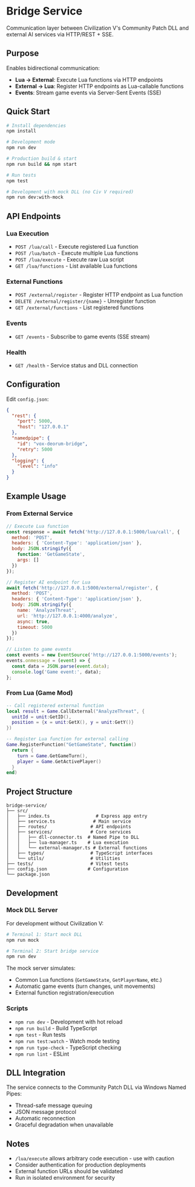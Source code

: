 # Bridge Service

Communication layer between Civilization V's Community Patch DLL and external AI services via HTTP/REST + SSE.

## Purpose

Enables bidirectional communication:
- **Lua → External**: Execute Lua functions via HTTP endpoints
- **External → Lua**: Register HTTP endpoints as Lua-callable functions
- **Events**: Stream game events via Server-Sent Events (SSE)

## Quick Start

```bash
# Install dependencies
npm install

# Development mode
npm run dev

# Production build & start
npm run build && npm start

# Run tests
npm test

# Development with mock DLL (no Civ V required)
npm run dev:with-mock
```

## API Endpoints

### Lua Execution
- `POST /lua/call` - Execute registered Lua function
- `POST /lua/batch` - Execute multiple Lua functions
- `POST /lua/execute` - Execute raw Lua script
- `GET /lua/functions` - List available Lua functions

### External Functions
- `POST /external/register` - Register HTTP endpoint as Lua function
- `DELETE /external/register/{name}` - Unregister function
- `GET /external/functions` - List registered functions

### Events
- `GET /events` - Subscribe to game events (SSE stream)

### Health
- `GET /health` - Service status and DLL connection

## Configuration

Edit `config.json`:
```json
{
  "rest": {
    "port": 5000,
    "host": "127.0.0.1"
  },
  "namedpipe": {
    "id": "vox-deorum-bridge",
    "retry": 5000
  },
  "logging": {
    "level": "info"
  }
}
```

## Example Usage

### From External Service
```javascript
// Execute Lua function
const response = await fetch('http://127.0.0.1:5000/lua/call', {
  method: 'POST',
  headers: { 'Content-Type': 'application/json' },
  body: JSON.stringify({
    function: 'GetGameState',
    args: []
  })
});

// Register AI endpoint for Lua
await fetch('http://127.0.0.1:5000/external/register', {
  method: 'POST',
  headers: { 'Content-Type': 'application/json' },
  body: JSON.stringify({
    name: 'AnalyzeThreat',
    url: 'http://127.0.0.1:4000/analyze',
    async: true,
    timeout: 5000
  })
});

// Listen to game events
const events = new EventSource('http://127.0.0.1:5000/events');
events.onmessage = (event) => {
  const data = JSON.parse(event.data);
  console.log('Game event:', data);
};
```

### From Lua (Game Mod)
```lua
-- Call registered external function
local result = Game.CallExternal("AnalyzeThreat", {
  unitId = unit:GetID(),
  position = {x = unit:GetX(), y = unit:GetY()}
})

-- Register Lua function for external calling
Game.RegisterFunction("GetGameState", function()
  return {
    turn = Game.GetGameTurn(),
    player = Game.GetActivePlayer()
  }
end)
```

## Project Structure

```
bridge-service/
├── src/
│   ├── index.ts                 # Express app entry
│   ├── service.ts              # Main service
│   ├── routes/                # API endpoints
│   ├── services/              # Core services
│   │   ├── dll-connector.ts  # Named Pipe to DLL
│   │   ├── lua-manager.ts    # Lua execution
│   │   └── external-manager.ts # External functions
│   ├── types/                 # TypeScript interfaces
│   └── utils/                 # Utilities
├── tests/                     # Vitest tests
├── config.json               # Configuration
└── package.json
```

## Development

### Mock DLL Server
For development without Civilization V:
```bash
# Terminal 1: Start mock DLL
npm run mock

# Terminal 2: Start bridge service
npm run dev
```

The mock server simulates:
- Common Lua functions (`GetGameState`, `GetPlayerName`, etc.)
- Automatic game events (turn changes, unit movements)
- External function registration/execution

### Scripts
- `npm run dev` - Development with hot reload
- `npm run build` - Build TypeScript
- `npm test` - Run tests
- `npm run test:watch` - Watch mode testing
- `npm run type-check` - TypeScript checking
- `npm run lint` - ESLint

## DLL Integration

The service connects to the Community Patch DLL via Windows Named Pipes:
- Thread-safe message queuing
- JSON message protocol
- Automatic reconnection
- Graceful degradation when unavailable

## Notes

- `/lua/execute` allows arbitrary code execution - use with caution
- Consider authentication for production deployments
- External function URLs should be validated
- Run in isolated environment for security